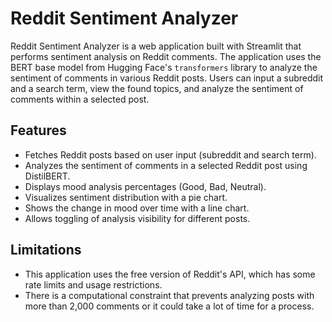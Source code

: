 # Reddit Sentiment Analyzer

Reddit Sentiment Analyzer is a web application built with Streamlit that performs sentiment analysis on Reddit comments. The application uses the BERT base model from Hugging Face's `transformers` library to analyze the sentiment of comments in various Reddit posts. Users can input a subreddit and a search term, view the found topics, and analyze the sentiment of comments within a selected post.

## Features

- Fetches Reddit posts based on user input (subreddit and search term).
- Analyzes the sentiment of comments in a selected Reddit post using DistilBERT.
- Displays mood analysis percentages (Good, Bad, Neutral).
- Visualizes sentiment distribution with a pie chart.
- Shows the change in mood over time with a line chart.
- Allows toggling of analysis visibility for different posts.

## Limitations

- This application uses the free version of Reddit's API, which has some rate limits and usage restrictions.
- There is a computational constraint that prevents analyzing posts with more than 2,000 comments or it could take a lot of time for a process.
